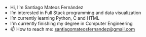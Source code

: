 - Hi, I’m Santiago Mateos Fernández
- I’m interested in Full Stack programming and data visualization
- I’m currently learning Python, C and HTML
- I'm currently finishing my degree in Computer Engineering
- 📫 How to reach me: santiagomateosfernandez@gmail.com

<!---
snty181/snty181 is a ✨ special ✨ repository because its `README.md` (this file) appears on your GitHub profile.
You can click the Preview link to take a look at your changes.
--->
